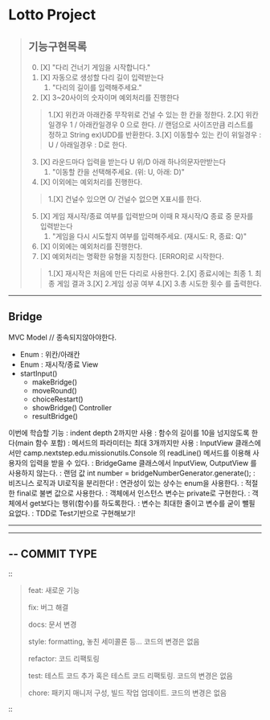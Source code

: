 Lotto Project
=============

>기능구현목록
> --
> 0. [X] "다리 건너기 게임을 시작합니다."
> 1. [X] 자동으로 생성할 다리 길이 입력받는다 
>    1. "다리의 길이를 입력해주세요."
> 2. [X] 3~20사이의 숫자이며 예외처리를 진행한다
> > 1.[X] 위칸과 아래칸중 무작위로 건널 수 있는 한 칸을 정한다.
> > 2.[X] 위칸일경우 1 / 아래칸일경우 0 으로 한다. 
 // 랜덤으로 사이즈만큼 리스트를 정하고 String ex)UDD를 반환한다.
> > 3.[X] 이동할수 있는 칸이 위일경우 : U / 아래일경우 : D로 한다.
> 3. [X] 라운드마다 입력을 받는다 U 위/D 아래 하나의문자만받는다
>    1. "이동할 칸을 선택해주세요. (위: U, 아래: D)"
> 4. [X] 이외에는 예외처리를 진행한다.
> > 1.[X] 건널수 있으면 O/ 건널수 없으면 X표시를 한다.
> 5. [X] 게임 재시작/종료 여부를 입력받으며 이때 R 재시작/Q 종료 중 문자를 입력받는다
>    1. "게임을 다시 시도할지 여부를 입력해주세요. (재시도: R, 종료: Q)"
> 7. [X] 이외에는 예외처리를 진행한다.
> 7. [X] 예외처리는 명확한 유형을 지칭한다. [ERROR]로 시작한다.
> > 1.[X] 재시작은 처음에 만든 다리로 사용한다.
> > 2.[X] 종료시에는 최종 1. 최종 게임 결과
> > 3.[X] 2.게임 성공 여부
> > 4.[X] 3.총 시도한 횟수 를 출력한다.

---
Bridge
--
MVC 
Model // 종속되지않아야한다.
- Enum : 위칸/아래칸
- Enum : 재시작/종료
View 
- startInput()
  - makeBridge()
  - moveRound()
  - choiceRestart()
  - showBridge()
Controller 
  - resultBridge()


이번에 학습할 기능
: indent depth 2까지만 사용
: 함수의 길이를 10을 넘지않도록 한다(main 함수 포함)
: 메서드의 파라미터는 최대 3개까지만 사용
: InputView 클래스에서만 camp.nextstep.edu.missionutils.Console 의 readLine() 메서드를 이용해 사용자의 입력을 받을 수 있다.
: BridgeGame 클래스에서 InputView, OutputView 를 사용하지 않는다.
: 랜덤 값 int number = bridgeNumberGenerator.generate();
: 비즈니스 로직과 UI로직을 분리한다!
: 연관성이 있는 상수는 enum을 사용한다.
: 적절한 final로 불변 값으로 사용한다.
: 객체에서 인스턴스 변수는 private로 구현한다.
: 객체에서 get보다는 행위(함수)를 하도록한다.
: 변수는 최대한 줄이고 변수를 굳이 뺄필요없다.
: TDD로 Test기반으로 구현해보기!

---




---


--
COMMIT TYPE
--
::

>feat: 새로운 기능
>
>fix: 버그 해결
>
>docs: 문서 변경
>
>style: formatting, 놓친 세미콜론 등... 코드의 변경은 없음
>
>refactor: 코드 리팩토링
>
>test: 테스트 코드 추가 혹은 테스트 코드 리팩토링. 코드의 변경은 없음
>
>chore: 패키지 매니저 구성, 빌드 작업 업데이트. 코드의 변경은 없음
>
::